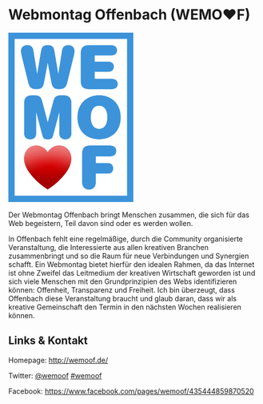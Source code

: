 # Webmontag Offenbach (WEMO♥F)
![Webmontag Offenbach](./wemoof.logo.png)

Der Webmontag Offenbach bringt Menschen zusammen, die sich für das Web begeistern, Teil davon sind oder
es werden wollen.

In Offenbach fehlt eine regelmäßige, durch die Community organisierte
Veranstaltung, die Interessierte aus allen kreativen Branchen
zusammenbringt und so die Raum für neue Verbindungen und Synergien
schafft. Ein Webmontag bietet hierfür den idealen Rahmen, da das
Internet ist ohne Zweifel das Leitmedium der kreativen Wirtschaft
geworden ist und sich viele Menschen mit den Grundprinzipien des Webs
identifizieren können: Offenheit, Transparenz und Freiheit. Ich bin
überzeugt, dass Offenbach diese Veranstaltung braucht und glaub daran,
dass wir als kreative Gemeinschaft den Termin in den nächsten Wochen
realisieren können.


## Links &amp; Kontakt

Homepage: <http://wemoof.de/>


Twitter: [@wemoof](https://twitter.com/@wemoof) [#wemoof](https://twitter.com/search?q=%23wemoof)


Facebook: <https://www.facebook.com/pages/wemoof/435444859870520>







